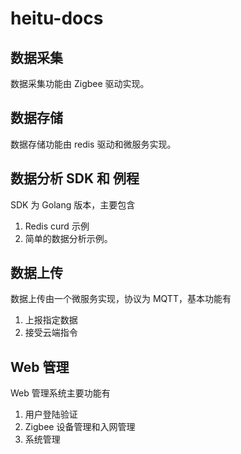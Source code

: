 # heitu-docs

## 数据采集

数据采集功能由 Zigbee 驱动实现。

## 数据存储

数据存储功能由 redis 驱动和微服务实现。

## 数据分析 SDK 和 例程

SDK 为 Golang 版本，主要包含

1. Redis curd 示例
2. 简单的数据分析示例。

## 数据上传

数据上传由一个微服务实现，协议为 MQTT，基本功能有

1. 上报指定数据
2. 接受云端指令

## Web 管理

Web 管理系统主要功能有

1.  用户登陆验证
2.  Zigbee 设备管理和入网管理
3.  系统管理

